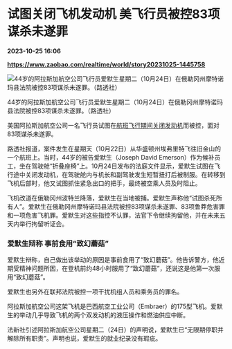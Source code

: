# 试图关闭飞机发动机 美飞行员被控83项谋杀未遂罪

**2023-10-25 16:06**

**https://www.zaobao.com/realtime/world/story20231025-1445758**

![44岁的阿拉斯加航空公司飞行员爱默生星期二（10月24日）在俄勒冈州摩特诺玛县法院被控83项谋杀未遂罪。（路透社）](https://static.zaobao.com/s3fs-public/styles/article_large_full/public/articles/2023/10/25/2023-10-24T214142Z592775658RC22Z3ALC4EIRTRMADP3ALASKA-AIR-GROUP-FLIGHT_0.JPG?itok=DzAsB-VS "44岁的阿拉斯加航空公司飞行员爱默生星期二（10月24日）在俄勒冈州摩特诺玛县法院被控83项谋杀未遂罪。（路透社）")

44岁的阿拉斯加航空公司飞行员爱默生星期二（10月24日）在俄勒冈州摩特诺玛县法院被控83项谋杀未遂罪。（路透社）

美国阿拉斯加航空公司一名飞行员试图在[航班飞行期间关闭发动机](https://www.zaobao.com/realtime/world/story20231024-1445241)而被控，面对83项谋杀未遂罪。

路透社报道，案件发生在星期天（10月22日）从华盛顿州埃弗里特飞往旧金山的一个航班上。当时，44岁的被告爱默生（Joseph David Emerson）作为候补员工，坐在驾驶舱“折叠座椅”上。10月24日发布的法庭文件显示，爱默生试图在飞行途中关闭发动机，在驾驶舱内与机长和副驾驶发生短暂扭打后被制服。在转移到飞机后部时，他又试图抓住紧急出口的把手，最终被空乘人员及时阻止。

飞机改道在俄勒冈州波特兰降落，爱默生在当地被捕。爱默生声称他“试图杀死所有人”。爱默生在俄勒冈州摩特诺玛县法院被控83项谋杀未遂罪、83项鲁莽危害罪和一项危害飞机罪。爱默生对这些指控不认罪，法官下令继续拘留他，并在未来五天内举行拘留听证会。

### 爱默生辩称 事前食用“致幻蘑菇”

爱默生辩称，自己做出该举动的原因是事前食用了“致幻蘑菇”。他告诉警方，他近期受精神问题所困，在登机前约48小时服用了“致幻蘑菇”，还说这是他第一次服用“致幻蘑菇”。

爱默生也另外在联邦法院被控一项干扰机组人员和乘务员的罪名。

阿拉斯加航空公司这架飞机是巴西航空工业公司（Embraer）的175型飞机。爱默生的举动几乎导致飞机的两个双发动机的液压操作和燃油供应中断。

法新社引述阿拉斯加航空公司星期二（24日）的声明说，爱默生已“无限期停职并解除所有职责”。声明也说，爱默生的就业纪录没有瑕疵。